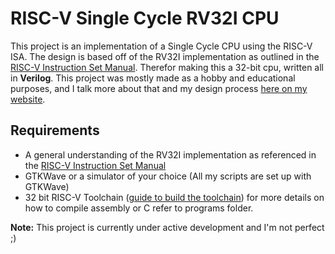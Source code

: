 
# RISC-V Single Cycle RV32I CPU

This project is an implementation of a Single Cycle CPU using the RISC-V ISA. The design is based off of the RV32I implementation as outlined in the [RISC-V Instruction Set Manual](https://riscv.org/wp-content/uploads/2017/05/riscv-spec-v2.2.pdf). Therefor making this a 32-bit cpu, written all in **Verilog**. This project was mostly made as a hobby and educational purposes, and I talk more about that and my design process [here on my website](https://brycekeen.com/projects/Single-Cycle-RV32I).

## Requirements

- A general understanding of the RV32I implementation as referenced in the [RISC-V Instruction Set Manual](https://riscv.org/wp-content/uploads/2017/05/riscv-spec-v2.2.pdf)
- GTKWave or a simulator of your choice (All my scripts are set up with GTKWave)
- 32 bit RISC-V Toolchain ([guide to build the toolchain](https://github.com/riscv/riscv-gnu-toolchain)) for more details on how to compile assembly or C refer to programs folder.



**Note:** This project is currently under active development and I'm not perfect ;)

